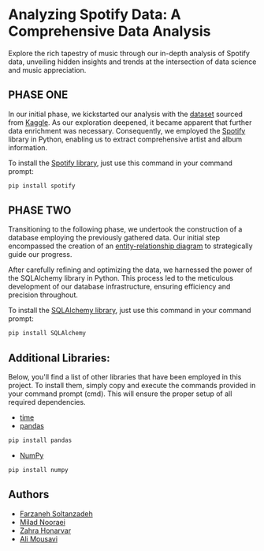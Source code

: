 #  Analyzing Spotify Data: A Comprehensive Data Analysis

Explore the rich tapestry of music through our in-depth analysis of Spotify data, unveiling hidden insights and trends at the intersection of data science and music appreciation.
## PHASE ONE

In our initial phase, we kickstarted our analysis with the [dataset](https://www.kaggle.com/datasets/nicholaselkan/spotify) sourced from [Kaggle](https://www.kaggle.com/). As our exploration deepened, it became apparent that further data enrichment was necessary. Consequently, we employed the [Spotify](https://open.spotify.com/) library in Python, enabling us to extract comprehensive artist and album information.

To install the [Spotify library](https://pypi.org/project/spotify/), just use this command in your command prompt:
```bash
pip install spotify
```

## PHASE TWO

Transitioning to the following phase, we undertook the construction of a database employing the previously gathered data. Our initial step encompassed the creation of an [entity-relationship diagram](https://viewer.diagrams.net/?tags=%7B%7D&highlight=0000ff&edit=_blank&layers=1&nav=1#R7V1Zd9o4FP41nJM%2B0OMd80iWZjonTdOmnZnOC0fYAtQYi8pyAv31I3nDG%2BBgGxxGeQm6tmTru5%2Burq4W99SrxeqWgOX8E7ah01Mke9VTr3sK%2BzNl9o9L1qFkOFBDwYwgOxTJG8Ej%2Bg0joRRJfWRDL3MjxdihaJkVWth1oUUzMkAIfsneNsVO9qlLMIMFwaMFnKL0b2TTeSg1lcFG%2FgdEs3n8ZNkYhlcWIL45qok3BzZ%2BSYnUm556RTCm4a%2FF6go6HLwYlzDfhy1Xkxcj0KVVMjwC%2Bunv4eivnx%2F%2FfZA%2F4qcvztTqR6U8A8ePKmxh36UEMczDt6brGArvBS0c4LLUpTVHjn0H1tjnj%2FYosJ7i1OUcE%2FQbuxQ47JLMBOwyoZFmdSlzxyPPycRcStiDbWhHmabsepRH1uJ09C5SUCjBT4lKFJ4feuz%2BhxgPKRHdAY%2FGrxLrgF%2B1gTcPnscTwEEzl%2F22WG5IuIBY0fP541%2FmiMLHJbC44IVRnVeDLuIqTpHjXGEHkwAp1QbQnFrJW6auGJYJJ1N2pai9WBWQULhKiSJt3kK8gJSs2S3R1b6uRdSK2pZm6GH6ZcNU2YjumadYOoxkIGocs6TsDX%2FYj4hCr6CTUqBTTzEcGukvaKYxFMYvnzOfAaFOp5JkSmmRMeP%2FkYeVi6s%2FRl9ZRuVdXBJ7sbCw8KZYPCGxJGTw%2BuKv0dc4s%2FSuwOZY4Q6c0oKmXBzQPK3WSOQxDiB3dhfkutZyTOU85ApEzICMogdQvIypCCYJfwmmgKbSjAkxSVO8KrJkZyveT52IKbpUjShaW0RRC0SxAXLWYwbWWJGkgraE7alse3Ro2lqZ7TGViWoYDdkeVcrZnqqUkpW2OKUdZHwk9mdZReNDCaPHGNkpM6Lq1Y1QnUdHBmz8avuXajFxmRNMbEj60fNHAT7kot9Py9%2BFxeTewgYUXlyPvt28K9ZuiT1EEXYvPt5%2FO2%2FTqlZuGa80rYO2moFeaAYhlRe%2BhyxhWA82rNMpNKxSp84eDCeS1JJhNdSKhFKMthhlHNGwFi1ozt49wXVkdcLLzGq4pZav%2BOS9WQJC9L2QEdxWLgncVhJYcLq4E295WHp7bcPX2ylesHH2xeXnz3c3o%2FvOIVGrZg72bRd63sWHu8%2Bj02u5Vl0oXCzxOVTE9gng3f144Ym2R9ECjj3WsQDqE9hJPOopG7gWBBPkILpukbysP6T9sNPltXNx1AHXg4o7tA5YehvMPEie22kVW8TQhWQmkDtA7C0hZE5oh8x%2Fow0LsHGdx8YvXa3cUa0ocpkb7S8gHzB0WOFHxcRBz9DpEv1r1YYNFyDrSZKqnHGQQK88yntlkCCZBmt8TDfYEiVA7hSLIMHhQQLTguVBgompa3pTQQIlGyPQlZPzyWx05qdmjKDKo7eFJxhjkUdfG%2Fjdam4Pj7%2FusbbNhJpn0CWQVzYaxmztzxqtmudP8g%2FO1Qk4E39xePR9iZe%2BA0i7I5juORAUUQemIJMl6Y3V%2FHXjh87VqYt1qMUouFo6yEK01WBj868NPCueOJPfyCuHXZ7rLyaQnP%2B02qCyy%2FNKj1lubRZkWPBwgj5MOMs1ZtSmypYZNWNi6A0tVdCzvnLiAp9skVT8Ag35yns8qS0%2BU5jLBYu0v6Cft9EZVqZOV5ZJycX1mbHvLOzOwXYHyrYOB2V2Z2gMVNDUEinFzFkeo4RO5lEtj9Ko5dk2jNs7PEsy5uyPeuYGSG5koWYZZdqzQMXFH6Gn6qyJWE5UwwhNJKhCo8wISdCUTLMZIyTLWRtklng%2FyXrbzPI0vTVGFUPPdSJYNddpuuMXTOxuLGuoNX701v7vOaRjF5NFJ2pz0kjYhNn%2B7kBRL5YxRa7bnbqcVK0usbqDRBPN9Rwmenlb64RCTkrNoJkKGFgLFSAAd5YEcf%2FXMLABFlqC1E6R%2FzEaNvJmvkcFEFMIutE4atXiJxb7EC49EC7Wf4tA1Ku4T5YEed1c%2Fn3cNQdEGDVeDJyxfu5ZECLaGyqQiNzAcLzajWFeZ7xBAUrWKRR4pHxDAcbGxRRYZD1NgUfOARWApP1QgUbOHRWA5LxSAUjBOVUEHCXeqUCll3VPBSC9lH8q0OhtHFQBRi%2FroQpAejkXVSDSS%2FuoAo5ezkkViPRyXqpAJM2RCZ6Nf57BvGGi4g5V6KQavgRr%2BDZnEBuF4T4meohHVw93OzImPiXAEZBsxA%2Bx%2BThDTE63cfrNqD9Z1zx2w7ZxXgyoD0sy%2B7zB5Zw3FBmVN4Rs31BUvv9DamD%2Fxz2kV9fPiqJBbYGcX8uR%2Fu%2B0L2sFlUB7BuONO5jQOZ5hFzg3G2lq4w%2FHbHPPHeYgB5D9hJSuI30An%2BIsoHCF6D88%2B3s9Sv2ICuO%2Fr1fpxDpO8FO4U5l48kdcHk9ssgWpTT57xD89wpI3Xxl7vuFPwF2HFz4gjlZw29btPR72iQV3qT06bYcCMoN0B9bRwVQc353kINAJnI%2FMazS%2F86d4SFB42o7YRlZnD%2F002CxW2EamGupQtXfxrPo2MlXObiNTh1WPY2jttH%2B5eB5D3Dkcspd1z7FPe%2FfTR%2FnLNrTmS0gdTlS%2BZX%2BKHQe%2FQOKd%2FzkgiUno5Pn6X5bDL8b3%2B7n3XV49mVe39yv9Ov7GzWm6r%2Fh30Hm9V%2BK%2BbE%2F%2F1ZfeS1LSa4V5VWN%2FN8ZSD5Aghhu3U8fp25Ri17brax%2FH79pKSXFanyZDioqcyNFB0feyoWXFl%2Fg0b0DxenesQQ1jYJj71b%2FbGESdTFNkMCqSwewUGYzOkKHquEbJDGykU9sAuar1H3RK74PujGjlqpofqlpa9Vmr0CmPIB57dJcUpWPvpH4dYEVle6CpwzQr5PeSPjw1KcqjSEVOlN%2BndooUxfO8gpNuC0wRAZDK5%2BgAy7TVwjiYXVFUTdMbCoDog2wARB9W%2FNSqrLYVR1UKVKoV%2F9h54PL%2B8EeQvUr0g7UzCDw43vV5QYoZX8fByT7elhhJIYhyHkGSnUaj8RiJ2RY31e50fRUdolMOh3c17%2BOPgIKsrG5gnbphiZFLvVTJD1ywsY9G7pTVgaanSVS4X1Xr3W%2FIUo6k4RtvKJtU%2FXAWFz8oG0V5xQGcNSctgD0A5V%2FJ0BiTtGb67PykxVFP%2Ft01HdfQyXeVpyyqHdJ5xh2oVpk6Jzj4t%2FSNh6IDrR02GFbsQU8WNnj%2BNbslQ391%2F%2Bctmhs%2FvgPH6Ze69TuowGBhPvDX4NWwm6ZDvt2lFb0N%2ByyFNnGBrG73qvaA8PThei5R8y4jsFfN6TZftjImEb7Ooyq4NHLOZdLy3nhY8yjXDt8of8K9mi8ohKZQUFNuUsmp0lHXJGIb9fwkW7IgVMr8JN3Q5QFsKLaRO6dckyrGNlrzk%2BKg3bEdpVd%2BdeqMPaakTb8dl0k%2Bqc902MIMPumiZjtXTTL3ek4nmYWp2s%2FG1OlIxH2P%2F9QpV7qt2fSqSyvi5cStq44lCeY2euOHsL5w%2FgnbkN%2FxHw%3D%3D) to strategically guide our progress. 

After carefully refining and optimizing the data, we harnessed the power of the SQLAlchemy library in Python. This process led to the meticulous development of our database infrastructure, ensuring efficiency and precision throughout.

To install the [SQLAlchemy library](https://pypi.org/project/SQLAlchemy/), just use this command in your command prompt:
```bash
pip install SQLAlchemy
```
## Additional Libraries:

Below, you'll find a list of other libraries that have been employed in this project. To install them, simply copy and execute the commands provided in your command prompt (cmd). This will ensure the proper setup of all required dependencies.
- [time](https://docs.python.org/3/library/time.html)
- [pandas](https://pandas.pydata.org/)
```bash
pip install pandas
```
- [NumPy](https://numpy.org/)
```bash
pip install numpy
```
## Authors

- [Farzaneh Soltanzadeh](https://github.com/FarzanehSoltanzadeh)
- [Milad Nooraei](https://github.com/MiladNooraei)
- [Zahra Honarvar](https://github.com/zahra-honarvar)
- [Ali Mousavi](https://github.com/Alimousavi48)
